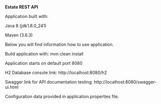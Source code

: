 **Estate REST API**

Application built with:

Java 8 (jdk1.8.0_241)

Maven (3.6.3)


Below you will find information how to use application. 

Build application with: mvn clean install

Application starts on default port 8080

H2 Database console link: http://localhost:8080/h2

Swagger link for API documentation testing: http://localhost:8080/swagger-ui.html

Configuration data provided in application.properties file.